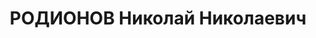 ---
title: РОДИОНОВ Николай Николаевич
description: "Род. в 1886, Якутск, русский, обр.: высшее, б/п. Проживал: Караганда.\
  \ Консультант Карагандинского облисполкома. \n  Арестован 19.04.1937. Обв. в участии\
  \ в антисоветской террористической организации. Приговор: ВК ВС СССР, 31.10.1937\
  \ – ВМН. Расстрелян 01.11.1937, г.Москва. \n  Реабилитирован ГВП РФ 07.04.1992"
---
